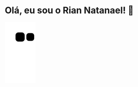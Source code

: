 # Olá, eu sou o Rian Natanael! 👋

![Snake animation](https://github.com/rianzito/rianzito/blob/output/github-contribution-grid-snake.svg)
